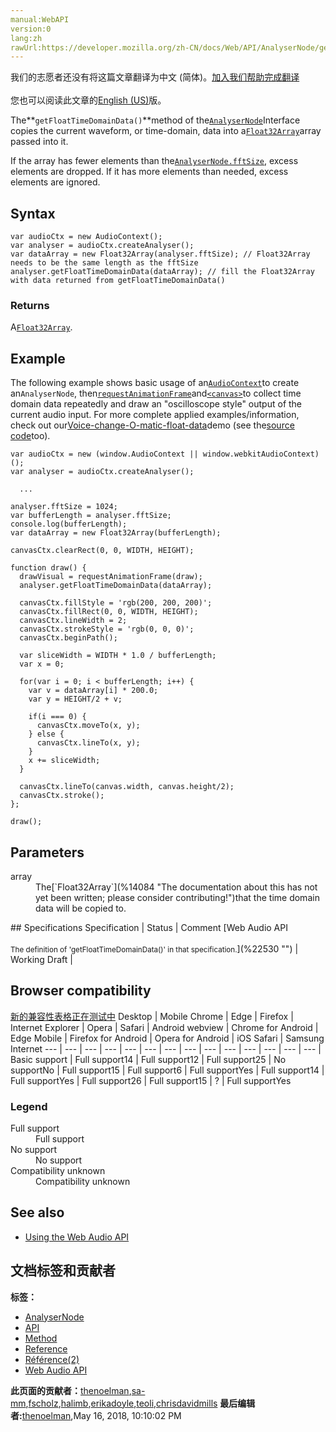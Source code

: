 ```yaml
---
manual:WebAPI
version:0
lang:zh
rawUrl:https://developer.mozilla.org/zh-CN/docs/Web/API/AnalyserNode/getFloatTimeDomainData
---
```




<bdi>我们的志愿者还没有将这篇文章翻译为<bdi>中文 (简体)</bdi>。[加入我们帮助完成翻译](%22528 "")<br></br>您也可以阅读此文章的[English (US)](%14083 "")版。</bdi>






The**`getFloatTimeDomainData()`**method of the[`AnalyserNode`](%14074 "The AnalyserNode interface represents a node able to provide real-time frequency and time-domain analysis information. It is an AudioNode that passes the audio stream unchanged from the input to the output, but allows you to take the generated data, process it, and create audio visualizations.")Interface copies the current waveform, or time-domain, data into a[`Float32Array`](%14084 "The documentation about this has not yet been written; please consider contributing!")array passed into it.



If the array has fewer elements than the[`AnalyserNode.fftSize`](%14076 "The fftSize property of the AnalyserNode interface is an unsigned long value and represents the window size in samples that is used when performing a Fast Fourier Transform (FFT) to get frequency domain data."), excess elements are dropped. If it has more elements than needed, excess elements are ignored.



## Syntax<a name="Syntax"></a>

```
var audioCtx = new AudioContext();
var analyser = audioCtx.createAnalyser();
var dataArray = new Float32Array(analyser.fftSize); // Float32Array needs to be the same length as the fftSize 
analyser.getFloatTimeDomainData(dataArray); // fill the Float32Array with data returned from getFloatTimeDomainData()
```

### Returns<a name="Returns"></a>


A[`Float32Array`](%14084 "The documentation about this has not yet been written; please consider contributing!").


## Example<a name="Example"></a>


The following example shows basic usage of an[`AudioContext`](%3818 "The AudioContext interface represents an audio-processing graph built from audio modules linked together, each represented by an AudioNode. An audio context controls both the creation of the nodes it contains and the execution of the audio processing, or decoding. You need to create an AudioContext before you do anything else, as everything happens inside a context.")to create an`AnalyserNode`, then[`requestAnimationFrame`](%16394 "You should call this method whenever you're ready to update your animation onscreen. This will request that your animation function be called before the browser performs the next repaint. The number of callbacks is usually 60 times per second, but will generally match the display refresh rate in most web browsers as per W3C recommendation. requestAnimationFrame() calls are paused in most browsers when running in background tabs or hidden <iframe>s in order to improve performance and battery life.")and[`<canvas>`](%470 "Use the HTML <canvas> element with either the canvas scripting API or the WebGL API to draw graphics and animations.")to collect time domain data repeatedly and draw an &quot;oscilloscope style&quot; output of the current audio input. For more complete applied examples/information, check out our[Voice-change-O-matic-float-data](%22529 "")demo (see the[source code](%22431 "")too).


```
var audioCtx = new (window.AudioContext || window.webkitAudioContext)();
var analyser = audioCtx.createAnalyser();

  ...

analyser.fftSize = 1024;
var bufferLength = analyser.fftSize;
console.log(bufferLength);
var dataArray = new Float32Array(bufferLength);

canvasCtx.clearRect(0, 0, WIDTH, HEIGHT);

function draw() {
  drawVisual = requestAnimationFrame(draw);
  analyser.getFloatTimeDomainData(dataArray);

  canvasCtx.fillStyle = 'rgb(200, 200, 200)';
  canvasCtx.fillRect(0, 0, WIDTH, HEIGHT);
  canvasCtx.lineWidth = 2;
  canvasCtx.strokeStyle = 'rgb(0, 0, 0)';
  canvasCtx.beginPath();

  var sliceWidth = WIDTH * 1.0 / bufferLength;
  var x = 0;

  for(var i = 0; i < bufferLength; i++) {
    var v = dataArray[i] * 200.0;
    var y = HEIGHT/2 + v;

    if(i === 0) {
      canvasCtx.moveTo(x, y);
    } else {
      canvasCtx.lineTo(x, y);
    }
    x += sliceWidth;
  }

  canvasCtx.lineTo(canvas.width, canvas.height/2);
  canvasCtx.stroke();
};

draw();
```





## Parameters<a name="Parameters"></a>
<dl><dt id=''>array</dt><dd>The[`Float32Array`](%14084 "The documentation about this has not yet been written; please consider contributing!")that the time domain data will be copied to.</dd></dl>
## Specifications<a name="Specifications"></a>
Specification | Status | Comment 
[Web Audio API<br></br><small>The definition of &#39;getFloatTimeDomainData()&#39; in that specification.</small>](%22530 "") | Working Draft |  


## Browser compatibility<a name="Browser_compatibility"></a>
[新的兼容性表格正在测试中<i></i>](%3360 "")
<abbr>Desktop<i></i></abbr> | <abbr>Mobile<i></i></abbr> 
<abbr>Chrome<i></i></abbr> | <abbr>Edge<i></i></abbr> | <abbr>Firefox<i></i></abbr> | <abbr>Internet Explorer<i></i></abbr> | <abbr>Opera<i></i></abbr> | <abbr>Safari<i></i></abbr> | <abbr>Android webview<i></i></abbr> | <abbr>Chrome for Android<i></i></abbr> | <abbr>Edge Mobile<i></i></abbr> | <abbr>Firefox for Android<i></i></abbr> | <abbr>Opera for Android<i></i></abbr> | <abbr>iOS Safari<i></i></abbr> | <abbr>Samsung Internet<i></i></abbr> 
 ---  |  ---  |  ---  |  ---  |  ---  |  ---  |  ---  |  ---  |  ---  |  ---  |  ---  |  ---  |  ---  |  ---  | 
Basic support | <abbr>Full support</abbr>14 | <abbr>Full support</abbr>12 | <abbr>Full support</abbr>25 | <abbr>No support</abbr>No | <abbr>Full support</abbr>15 | <abbr>Full support</abbr>6 | <abbr>Full support</abbr>Yes | <abbr>Full support</abbr>14 | <abbr>Full support</abbr>Yes | <abbr>Full support</abbr>26 | <abbr>Full support</abbr>15 | <abbr>?</abbr> | <abbr>Full support</abbr>Yes 


### Legend<a name="Legend"></a>
<dl><dt id=''><abbr>Full support</abbr></dt><dd>Full support</dd><dt id=''><abbr>No support</abbr></dt><dd>No support</dd><dt id=''><abbr>Compatibility unknown</abbr></dt><dd>Compatibility unknown</dd></dl>


## See also<a name="See_also"></a>

* [Using the Web Audio API](%3811 "")



## 文档标签和贡献者
**标签：**
* [AnalyserNode](%22419 "")
* [API](%50 "")
* [Method](%14476 "")
* [Reference](%3381 "")
* [Référence(2)](%3892 "")
* [Web Audio API](%3830 "")

**此页面的贡献者：**[thenoelman](%22531 ""),[sa-mm](%22532 ""),[fscholz](%60 ""),[halimb](%22533 ""),[erikadoyle](%3894 ""),[teoli](%160 ""),[chrisdavidmills](%3495 "")
**最后编辑者:**[thenoelman](%22531 ""),<time>May 16, 2018, 10:10:02 PM</time>


